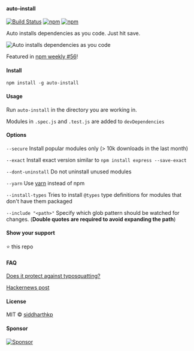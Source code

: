 #### auto-install

[![Build
Status](https://api.travis-ci.org/siddharthkp/auto-install.svg?branch=master)](https://travis-ci.org/siddharthkp/auto-install)
[![npm](https://img.shields.io/npm/v/auto-install.svg?maxAge=3600)](https://www.npmjs.com/package/auto-install)
[![npm](https://img.shields.io/npm/dt/auto-install.svg?maxAge=3600)](https://www.npmjs.com/package/auto-install)

Auto installs dependencies as you code. Just hit save.

![Auto installs dependencies as you code](https://raw.githubusercontent.com/siddharthkp/auto-install/master/demo.gif)

Featured in [npm weekly #56](http://us9.campaign-archive2.com/?u=077dfd41302a71310cef619e5&id=9e020606f1)!

#### Install

`npm install -g auto-install`

#### Usage

Run `auto-install` in the directory you are working in.

Modules in `.spec.js` and `.test.js` are added to `devDependencies`

#### Options

`--secure`  Install popular modules only (> 10k downloads in the last month)

`--exact`   Install exact version similar to `npm install express --save-exact`

`--dont-uninstall`   Do not uninstall unused modules

`--yarn`    Use [yarn](https://yarnpkg.com) instead of npm

`--install-types`  Tries to install `@types` type definitions for modules that don't have them packaged

`--include "<path>"`  Specify which glob pattern should be watched for changes. (**Double quotes are required to avoid expanding the path**)

#### Show your support

:star: this repo

#### FAQ

[Does it protect against typosquatting?](https://github.com/siddharthkp/auto-install/issues/6)

[Hackernews post](https://news.ycombinator.com/item?id=12248997)

#### License

MIT © [siddharthkp](https://github.com/siddharthkp)

#### Sponsor

[![Sponsor](https://app.codesponsor.io/embed/LhLT2c31ydJzdLUuSR9f8mCA/siddharthkp/auto-install.svg)](https://app.codesponsor.io/link/LhLT2c31ydJzdLUuSR9f8mCA/siddharthkp/auto-install)
